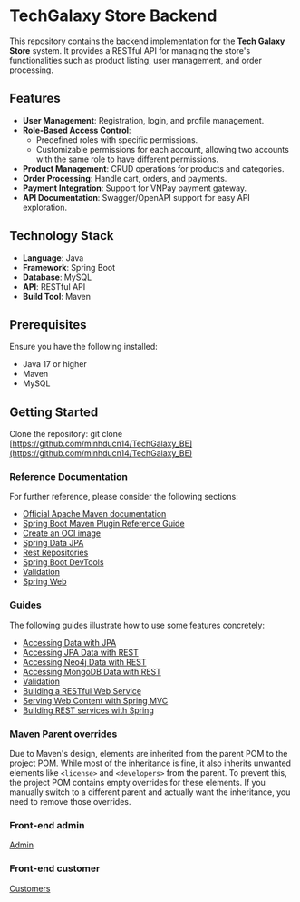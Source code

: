 # TechGalaxy Store Backend

This repository contains the backend implementation for the **Tech Galaxy Store** system. It provides a RESTful API for managing the store's functionalities such as product listing, user management, and order processing.

## Features

- **User Management**: Registration, login, and profile management.
- **Role-Based Access Control**: 
  - Predefined roles with specific permissions.
  - Customizable permissions for each account, allowing two accounts with the same role to have different permissions.
- **Product Management**: CRUD operations for products and categories.
- **Order Processing**: Handle cart, orders, and payments.
- **Payment Integration**: Support for VNPay payment gateway.
- **API Documentation**: Swagger/OpenAPI support for easy API exploration.

## Technology Stack

- **Language**: Java
- **Framework**: Spring Boot
- **Database**: MySQL
- **API**: RESTful API
- **Build Tool**: Maven

## Prerequisites

Ensure you have the following installed:

- Java 17 or higher
- Maven 
- MySQL

## Getting Started

Clone the repository:
   git clone [https://github.com/minhducn14/TechGalaxy_BE](https://github.com/minhducn14/TechGalaxy_BE)


### Reference Documentation

For further reference, please consider the following sections:

* [Official Apache Maven documentation](https://maven.apache.org/guides/index.html)
* [Spring Boot Maven Plugin Reference Guide](https://docs.spring.io/spring-boot/3.3.5/maven-plugin)
* [Create an OCI image](https://docs.spring.io/spring-boot/3.3.5/maven-plugin/build-image.html)
* [Spring Data JPA](https://docs.spring.io/spring-boot/3.3.5/reference/data/sql.html#data.sql.jpa-and-spring-data)
* [Rest Repositories](https://docs.spring.io/spring-boot/3.3.5/how-to/data-access.html#howto.data-access.exposing-spring-data-repositories-as-rest)
* [Spring Boot DevTools](https://docs.spring.io/spring-boot/3.3.5/reference/using/devtools.html)
* [Validation](https://docs.spring.io/spring-boot/3.3.5/reference/io/validation.html)
* [Spring Web](https://docs.spring.io/spring-boot/3.3.5/reference/web/servlet.html)

### Guides

The following guides illustrate how to use some features concretely:

* [Accessing Data with JPA](https://spring.io/guides/gs/accessing-data-jpa/)
* [Accessing JPA Data with REST](https://spring.io/guides/gs/accessing-data-rest/)
* [Accessing Neo4j Data with REST](https://spring.io/guides/gs/accessing-neo4j-data-rest/)
* [Accessing MongoDB Data with REST](https://spring.io/guides/gs/accessing-mongodb-data-rest/)
* [Validation](https://spring.io/guides/gs/validating-form-input/)
* [Building a RESTful Web Service](https://spring.io/guides/gs/rest-service/)
* [Serving Web Content with Spring MVC](https://spring.io/guides/gs/serving-web-content/)
* [Building REST services with Spring](https://spring.io/guides/tutorials/rest/)

### Maven Parent overrides

Due to Maven's design, elements are inherited from the parent POM to the project POM.
While most of the inheritance is fine, it also inherits unwanted elements like `<license>` and `<developers>` from the
parent.
To prevent this, the project POM contains empty overrides for these elements.
If you manually switch to a different parent and actually want the inheritance, you need to remove those overrides.

### Front-end admin
<a href="https://github.com/PhamVanThanh2111/TechGalaxyFEAdmin">Admin</a>

### Front-end customer
<a href="https://github.com/Kha03/PhoneStore_GUI">Customers</a>